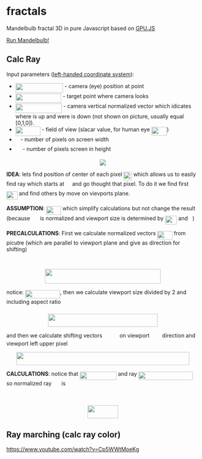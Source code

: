 # fractals
Mandelbulb fractal 3D in pure Javascript based on [GPU.JS](https://github.com/gpujs/gpu.js)

[Run Mandelbulb!](https://kamil-kielczewski.github.io/fractals/mandelbulb.html)

## Calc Ray

Input parameters ([left-handed coordinate system](https://en.wikipedia.org/wiki/Cartesian_coordinate_system#In_three_dimensions)): 
* <img src="/tex/d62fbe219457fce60682a162b4ecbab4.svg?invert_in_darkmode&sanitize=true" align=middle width=124.40236709999998pt height=24.65753399999998pt/> - camera (eye) position at point 
* <img src="/tex/aecdc767c97bdaf680b7c57d54dbe69d.svg?invert_in_darkmode&sanitize=true" align=middle width=119.63090204999997pt height=24.65753399999998pt/> - target point where camera looks  
* <img src="/tex/356dfd3a8b76763cdf8121889b66694a.svg?invert_in_darkmode&sanitize=true" align=middle width=120.91704239999997pt height=24.65753399999998pt/> - camera vertical normalized vector which idicates where is up and were is down (not shown on picture, usually equal [0,1,0]). 
* <img src="/tex/19f3ce3a8c773f5be82ab19a1c2a061a.svg?invert_in_darkmode&sanitize=true" align=middle width=64.7087859pt height=24.65753399999998pt/> - field of view (slacar value, for human eye <img src="/tex/9e55bdb7fdbca783335bc66dc13b0ed2.svg?invert_in_darkmode&sanitize=true" align=middle width=40.52514509999999pt height=22.63850490000001pt/>)
* <img src="/tex/63bb9849783d01d91403bc9a5fea12a2.svg?invert_in_darkmode&sanitize=true" align=middle width=9.075367949999992pt height=22.831056599999986pt/> - number of pixels on screen width 
* <img src="/tex/0e51a2dede42189d77627c4d742822c3.svg?invert_in_darkmode&sanitize=true" align=middle width=14.433101099999991pt height=14.15524440000002pt/> - number of pixels screen in height 

<p align="center"><img src="/tex/raysMatrix.png" align=middle /></p>

**IDEA**: lets find position of center of each pixel <img src="/tex/ea2306a8d1b4985c89ba5be73a9c95d9.svg?invert_in_darkmode&sanitize=true" align=middle width=21.309055349999994pt height=22.465723500000017pt/> which allows us to easily find ray which starts at <img src="/tex/84df98c65d88c6adf15d4645ffa25e47.svg?invert_in_darkmode&sanitize=true" align=middle width=13.08219659999999pt height=22.465723500000017pt/> and go thought that pixel. To do it we find first <img src="/tex/db44cdb37ee861207d561cdae6019ef0.svg?invert_in_darkmode&sanitize=true" align=middle width=28.77104339999999pt height=22.465723500000017pt/> and find others by move on vievports plane.

**ASSUMPTION**: <img src="/tex/4cfe92e893a7541f68473ecb08419237.svg?invert_in_darkmode&sanitize=true" align=middle width=38.69280359999998pt height=22.831056599999986pt/> which simplify calculations but not change the result (because <img src="/tex/92e0822b1528090efc2435d2ae60c9ee.svg?invert_in_darkmode&sanitize=true" align=middle width=18.17172884999999pt height=14.15524440000002pt/> is normalized and viewport size is determined by <img src="/tex/2cc0a928b241d5552cd750dc8470c1ae.svg?invert_in_darkmode&sanitize=true" align=middle width=30.81434564999999pt height=22.831056599999986pt/> and <img src="/tex/27e556cf3caa0673ac49a8f0de3c73ca.svg?invert_in_darkmode&sanitize=true" align=middle width=8.17352744999999pt height=22.831056599999986pt/>) 

**PRECALCULATIONS**: First we calculate normalized vectors <img src="/tex/26bd4dc9b67fd60527afb9c639dc214a.svg?invert_in_darkmode&sanitize=true" align=middle width=39.40270784999999pt height=22.831056599999986pt/> from picutre (which are parallel to viewport plane and give as direction for shifting)

<p align="center"><img src="/tex/b3d0c1b791d706af329c9fd81a905c64.svg?invert_in_darkmode&sanitize=true" align=middle width=180.30961409999998pt height=14.611878599999999pt/></p>

<p align="center"><img src="/tex/5a1fa75c84e371498151e7e4e9670264.svg?invert_in_darkmode&sanitize=true" align=middle width=301.4880429pt height=37.9216761pt/></p>

notice: <img src="/tex/f0395a1f114dcfd23b32a17a0ef8756d.svg?invert_in_darkmode&sanitize=true" align=middle width=91.45563569999999pt height=22.831056599999986pt/>, then we calculate viewport size divided by 2 and including aspect ratio <img src="/tex/ef3b0585953dc3772b7ba3fb57cf79d5.svg?invert_in_darkmode&sanitize=true" align=middle width=11.664849899999997pt height=22.853275500000024pt/>

<p align="center"><img src="/tex/b0f38d3421473f7499124f1748be18ef.svg?invert_in_darkmode&sanitize=true" align=middle width=285.18904095pt height=33.81208709999999pt/></p>

and then we calculate shifting vectors <img src="/tex/d97c5c89afb85662f7498de1024b7cf9.svg?invert_in_darkmode&sanitize=true" align=middle width=37.33838129999999pt height=14.15524440000002pt/> on viewport <img src="/tex/0acac2a2d5d05a8394e21a70a71041b4.svg?invert_in_darkmode&sanitize=true" align=middle width=25.350096749999988pt height=14.15524440000002pt/> direction and viewport left upper pixel

<p align="center"><img src="/tex/3f33d3e81b32d7b4cb6fa00f939b2258.svg?invert_in_darkmode&sanitize=true" align=middle width=452.79895485pt height=34.3600389pt/></p>



**CALCULATIONS**: notice that <img src="/tex/3981580a168bd9f393801557969972df.svg?invert_in_darkmode&sanitize=true" align=middle width=96.24790395pt height=22.465723500000017pt/> and ray <img src="/tex/b3a4487e8fbec1e56edb389f47f51421.svg?invert_in_darkmode&sanitize=true" align=middle width=142.224291pt height=22.465723500000017pt/> so normalized ray <img src="/tex/92e0822b1528090efc2435d2ae60c9ee.svg?invert_in_darkmode&sanitize=true" align=middle width=18.17172884999999pt height=14.15524440000002pt/> is 

<p align="center"><img src="/tex/251e3f493dba4940017c24fea49272e5.svg?invert_in_darkmode&sanitize=true" align=middle width=235.67744144999998pt height=17.031940199999998pt/></p>
<p align="center"><img src="/tex/4561437ecc388c74c260300f7f069163.svg?invert_in_darkmode&sanitize=true" align=middle width=80.9965761pt height=34.177354199999996pt/></p>


## Ray marching (calc ray color)

https://www.youtube.com/watch?v=Cp5WWtMoeKg

